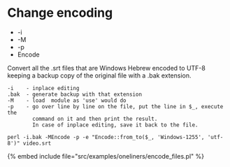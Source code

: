 # Change encoding

* -i
* -M
* -p
* Encode


Convert all the .srt files that are Windows Hebrew encoded to UTF-8 keeping a backup copy
of the original file with a .bak extension.

```
-i    - inplace editing
.bak  - generate backup with that extension
-M    - load  module as 'use' would do
-p    - go over line by line on the file, put the line in $_, execute the
        command on it and then print the result.
        In case of inplace editing, save it back to the file.
```

```
perl -i.bak -MEncode -p -e "Encode::from_to($_, 'Windows-1255', 'utf-8')" video.srt
```

{% embed include file="src/examples/oneliners/encode_files.pl" %}


